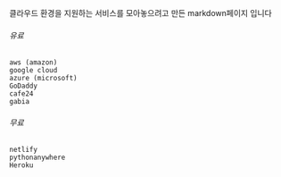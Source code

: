 클라우드 환경을 지원하는 서비스를 모아놓으려고 만든 markdown페이지 입니다

###### 유료
	aws (amazon)
	google cloud
	azure (microsoft)
	GoDaddy
	cafe24
	gabia
    

###### 무료
	netlify
    pythonanywhere
    Heroku
